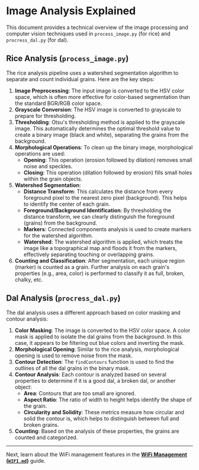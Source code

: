 # Image Analysis Explained

This document provides a technical overview of the image processing and computer vision techniques used in `process_image.py` (for rice) and `procress_dal.py` (for dal).

## Rice Analysis (`process_image.py`)

The rice analysis pipeline uses a watershed segmentation algorithm to separate and count individual grains. Here are the key steps:

1.  **Image Preprocessing**: The input image is converted to the HSV color space, which is often more effective for color-based segmentation than the standard BGR/RGB color space.
2.  **Grayscale Conversion**: The HSV image is converted to grayscale to prepare for thresholding.
3.  **Thresholding**: Otsu's thresholding method is applied to the grayscale image. This automatically determines the optimal threshold value to create a binary image (black and white), separating the grains from the background.
4.  **Morphological Operations**: To clean up the binary image, morphological operations are used:
    -   **Opening**: This operation (erosion followed by dilation) removes small noise and speckles.
    -   **Closing**: This operation (dilation followed by erosion) fills small holes within the grain objects.
5.  **Watershed Segmentation**:
    -   **Distance Transform**: This calculates the distance from every foreground pixel to the nearest zero pixel (background). This helps to identify the center of each grain.
    -   **Foreground/Background Identification**: By thresholding the distance transform, we can clearly distinguish the foreground (grains) from the background.
    -   **Markers**: Connected components analysis is used to create markers for the watershed algorithm.
    -   **Watershed**: The watershed algorithm is applied, which treats the image like a topographical map and floods it from the markers, effectively separating touching or overlapping grains.
6.  **Counting and Classification**: After segmentation, each unique region (marker) is counted as a grain. Further analysis on each grain's properties (e.g., area, color) is performed to classify it as full, broken, chalky, etc.

## Dal Analysis (`procress_dal.py`)

The dal analysis uses a different approach based on color masking and contour analysis:

1.  **Color Masking**: The image is converted to the HSV color space. A color mask is applied to isolate the dal grains from the background. In this case, it appears to be filtering out blue colors and inverting the mask.
2.  **Morphological Opening**: Similar to the rice analysis, morphological opening is used to remove noise from the mask.
3.  **Contour Detection**: The `findContours` function is used to find the outlines of all the dal grains in the binary mask.
4.  **Contour Analysis**: Each contour is analyzed based on several properties to determine if it is a good dal, a broken dal, or another object:
    -   **Area**: Contours that are too small are ignored.
    -   **Aspect Ratio**: The ratio of width to height helps identify the shape of the grain.
    -   **Circularity and Solidity**: These metrics measure how circular and solid the contour is, which helps to distinguish between full and broken grains.
5.  **Counting**: Based on the analysis of these properties, the grains are counted and categorized.

---

Next, learn about the WiFi management features in the [**WiFi Management (`WIFI.md`)**](./WIFI.md) guide.

